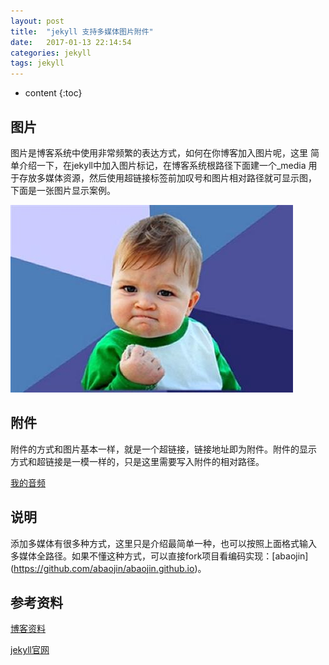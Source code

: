```yaml
---
layout: post
title:  "jekyll 支持多媒体图片附件"
date:   2017-01-13 22:14:54
categories: jekyll
tags: jekyll
---
```


* content
{:toc}


## 图片

图片是博客系统中使用非常频繁的表达方式，如何在你博客加入图片呢，这里
简单介绍一下，在jekyll中加入图片标记，在博客系统根路径下面建一个_media
用于存放多媒体资源，然后使用超链接标签前加叹号和图片相对路径就可显示图，
下面是一张图片显示案例。

![test_001](/media/image/test_001.jpg)



## 附件

附件的方式和图片基本一样，就是一个超链接，链接地址即为附件。附件的显示
方式和超链接是一模一样的，只是这里需要写入附件的相对路径。

[我的音频](/media/audio/test_001.mp3)

## 说明

添加多媒体有很多种方式，这里只是介绍最简单一种，也可以按照上面格式输入
多媒体全路径。如果不懂这种方式，可以直接fork项目看编码实现：[abaojin]
(https://github.com/abaojin/abaojin.github.io)。

## 参考资料

[博客资料](http://www.cnblogs.com/OtisBlog/p/4487660.html)

[jekyll官网](http://jekyll.com.cn/)



